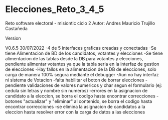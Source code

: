 # Elecciones_Reto_3_4_5
Reto software electoral - misiontic ciclo 2
Autor: Andres Mauricio Trujillo Castañeda

Version

V0.6.5    30/07/2022
-4 de 5 interfaces graficas creadas y conectadas
-Se tiene Alimentacion de BD de los candidatos, votantes y elecciones
-Se tiene alimentacion de las tablas desde la DB para votantes y elecciones, pendiente alimentar votantes ya que la tabla seria en la interfaz de gestion de elecciones
-Hay fallos en la alimentacion de la DB de elecciones, solo carga de manera 100% segura mediante el debugger
-Aun no hay interfaz ni sistema de Votacion
-falta habilitar el boton de borrar elecciones
-pendiente validaciones de valores numericos y char segun el formulario (ej: cedula sin letras y nombre sin numeros)
-errores en la asignacion de candidato a la eleccion, se borra el codigo hasta encontrar correcciones
-botones "actualizar" y "eliminar" al contenido, se borra el codigo hasta encontrar correcciones
-se elimina la asignacion de candidatos a la eleccion hasta resolver error con la carga de datos a las elecciones
